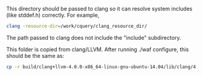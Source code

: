 This directory should be passed to clang so it can resolve system includes (like
stddef.h) correctly. For example,

```bash
clang -resource-dir=/work/cquery/clang_resource_dir/
```

The path passed to clang does not include the "include" subdirectory.

This folder is copied from clang/LLVM. After running ./waf configure, this
should be the same as:

```bash
cp -r build/clang+llvm-4.0.0-x86_64-linux-gnu-ubuntu-14.04/lib/clang/4.0.0/include/
```
